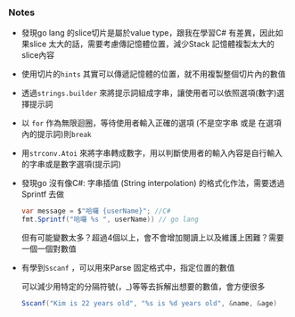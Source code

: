 ### Notes
- 發現go lang 的slice切片是屬於value type，跟我在學習C# 有差異，因此如果slice 太大的話，需要考慮傳記憶體位置，減少Stack 記憶體複製太大的slice內容
- 使用切片的`hints` 其實可以傳遞記憶體的位置，就不用複製整個切片內的數值
- 透過`strings.builder` 來將提示詞組成字串，讓使用者可以依照選項(數字)選擇提示詞
- 以 `for` 作為無限迴圈，等待使用者輸入正確的選項 (不是空字串 或是 在選項內的提示詞)則`break`
- 用`strconv.Atoi`  來將字串轉成數字，用以判斷使用者的輸入內容是自行輸入的字串或是數字選項(提示詞)
- 發現go 沒有像C#: 字串插值 (String interpolation) 的格式化作法，需要透過Sprintf 去做

    ```csharp
    var message = $"哈囉 {userName}"; //C#
    fmt.Sprintf("哈囉 %s ", userName)) // go lang
    ```

  但有可能變數太多？超過4個以上，會不會增加閱讀上以及維護上困難？需要一個一個對數值

- 有學到`Sscanf` ，可以用來Parse 固定格式中，指定位置的數值

  可以減少用特定的分隔符號(，_)等等去拆解出想要的數值，會方便很多

    ```csharp
    Sscanf("Kim is 22 years old", "%s is %d years old", &name, &age)
    ```